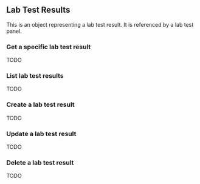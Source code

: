 ## Lab Test Results
This is an object representing a lab test result. It is referenced by a lab test panel.

### Get a specific lab test result
TODO

### List lab test results
TODO

### Create a lab test result
TODO

### Update a lab test result
TODO

### Delete a lab test result
TODO
